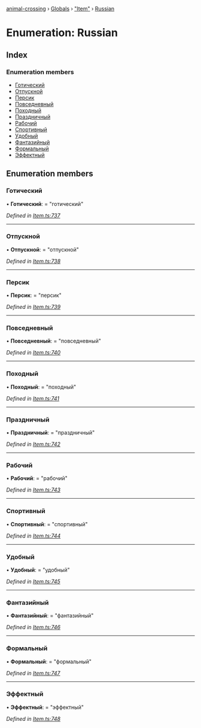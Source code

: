 [animal-crossing](../README.md) › [Globals](../globals.md) › ["Item"](../modules/_item_.md) › [Russian](_item_.russian.md)

# Enumeration: Russian

## Index

### Enumeration members

* [Готический](_item_.russian.md#готический)
* [Отпускной](_item_.russian.md#отпускной)
* [Персик](_item_.russian.md#персик)
* [Повседневный](_item_.russian.md#повседневный)
* [Походный](_item_.russian.md#походный)
* [Праздничный](_item_.russian.md#праздничный)
* [Рабочий](_item_.russian.md#рабочий)
* [Спортивный](_item_.russian.md#спортивный)
* [Удобный](_item_.russian.md#удобный)
* [Фантазийный](_item_.russian.md#фантазийный)
* [Формальный](_item_.russian.md#формальный)
* [Эффектный](_item_.russian.md#эффектный)

## Enumeration members

###  Готический

• **Готический**: = "готический"

*Defined in [Item.ts:737](https://github.com/Norviah/animal-crossing/blob/fbef868/module/types/Item.ts#L737)*

___

###  Отпускной

• **Отпускной**: = "отпускной"

*Defined in [Item.ts:738](https://github.com/Norviah/animal-crossing/blob/fbef868/module/types/Item.ts#L738)*

___

###  Персик

• **Персик**: = "персик"

*Defined in [Item.ts:739](https://github.com/Norviah/animal-crossing/blob/fbef868/module/types/Item.ts#L739)*

___

###  Повседневный

• **Повседневный**: = "повседневный"

*Defined in [Item.ts:740](https://github.com/Norviah/animal-crossing/blob/fbef868/module/types/Item.ts#L740)*

___

###  Походный

• **Походный**: = "походный"

*Defined in [Item.ts:741](https://github.com/Norviah/animal-crossing/blob/fbef868/module/types/Item.ts#L741)*

___

###  Праздничный

• **Праздничный**: = "праздничный"

*Defined in [Item.ts:742](https://github.com/Norviah/animal-crossing/blob/fbef868/module/types/Item.ts#L742)*

___

###  Рабочий

• **Рабочий**: = "рабочий"

*Defined in [Item.ts:743](https://github.com/Norviah/animal-crossing/blob/fbef868/module/types/Item.ts#L743)*

___

###  Спортивный

• **Спортивный**: = "спортивный"

*Defined in [Item.ts:744](https://github.com/Norviah/animal-crossing/blob/fbef868/module/types/Item.ts#L744)*

___

###  Удобный

• **Удобный**: = "удобный"

*Defined in [Item.ts:745](https://github.com/Norviah/animal-crossing/blob/fbef868/module/types/Item.ts#L745)*

___

###  Фантазийный

• **Фантазийный**: = "фантазийный"

*Defined in [Item.ts:746](https://github.com/Norviah/animal-crossing/blob/fbef868/module/types/Item.ts#L746)*

___

###  Формальный

• **Формальный**: = "формальный"

*Defined in [Item.ts:747](https://github.com/Norviah/animal-crossing/blob/fbef868/module/types/Item.ts#L747)*

___

###  Эффектный

• **Эффектный**: = "эффектный"

*Defined in [Item.ts:748](https://github.com/Norviah/animal-crossing/blob/fbef868/module/types/Item.ts#L748)*

